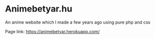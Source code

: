 # Animebetyar.hu
An anime website which I made a few years ago using pure php and css

Page link: https://animebetyar.herokuapp.com/
